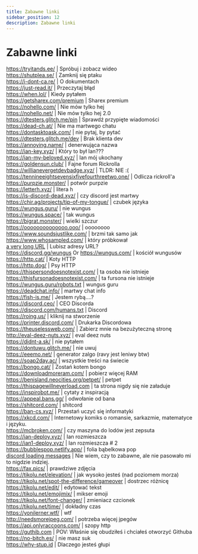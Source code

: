 ```yaml
---
title: Zabawne linki
sidebar_position: 12
description: Zabawne linki
---
```


# Zabawne linki

https://tryitands.ee/ | Spróbuj i zobacz wideo   <br/>
https://shutplea.se/ | Zamknij się ptaku   <br/>
https://i-dont-ca.re/ | O dokumentach   <br/>
https://just-read.it/ | Przeczytaj błąd   <br/>
https://when.lol/ | Kiedy pytałem   <br/>
https://getsharex.com/premium | Sharex premium   <br/>
https://nohello.com/ | Nie mów tylko hej   <br/>
https://nohello.net/ | Nie mów tylko hej 2.0 <br/>
https://dtesters.glitch.me/pin | Sprawdź przypięte wiadomości   <br/>
https://dead-ch.at/ | Nie ma martwego chatu   <br/>
https://dontasktoask.com/ | nie pytaj, by pytać   <br/>
https://dtesters.glitch.me/dev | Brak klienta dev   <br/> 
https://annoying.name/ | denerwująca nazwa   <br/>
https://ian-key.xyz/ | Który to był Ian???   <br/>
https://ian-my-beloved.xyz/ | Ian mój ukochany   <br/>
https://goldensun.club/ | Fajne forum Rickrolla   <br/>
https://willianevergetdevbadge.xyz/ | TLDR: NIE :(   <br/>
https://tennineeightsevensixfivefourthreetwo.one/ | Odlicza rickroll'a   <br/>
https://purpzie.monster/ | potwór purpzie   <br/>
https://letterh.xyz/ | litera h   <br/>
https://is-discord-dead.xyz/ | czy discord jest martwy   <br/>
https://chir.ag/projects/tip-of-my-tongue/ | czubek języka   <br/>
https://wungus.guru/ | nie wungus   <br/>
https://wungus.space/ | tak wungus   <br/>
https://bigrat.monster/ | wielki szczur   <br/>
https://oooooooooooooo.ooo/ | oooooooo   <br/>
https://www.soundsjustlike.com/ | brzmi tak samo jak   <br/>
https://www.whosampled.com/ | który próbkował   <br/> 
[a very long URL](https://cdn.discordapp.com/attachments/238376364967723008/522109766848217088/unknown.png?comment=According_to_all_known_laws_of_aviation_there_is_no_way_a_bee_should_be_able_to_fly_Its_wings_are_too_small_to_get_its_fat_little_body_off_the_ground_The_bee_of_course_flies_anyway_because_bees_dont_care_what_humans_think_is_impossible_Yellow_black_Yellow_black_Yellow_black_Yellow_black_Ooh_black_and_yellow_Lets_shake_it_up_a_little_Barry_Breakfast_is_ready_Ooming_Hang_on_a_second_Hello__Barry__Adam__Oan_you_believe_this_is_happening__I_cant_Ill_pick_you_up_Looking_sharp_Use_the_stairs_Your_father_paid_good_money_for_those_Sorry_Im_excited_Heres_the_graduate_Were_very_proud_of_you_son_A_perfect_report_card_all_Bs_Very_proud_Ma_I_got_a_thing_going_here__You_got_lint_on_your_fuzz__Ow_Thats_me__Wave_to_us_Well_be_in_row_118000__Bye_Barry_I_told_you_stop_flying_in_the_house__Hey_Adam__Hey_Barry__Is_that_fuzz_gel__A_little_Special_day_graduation_Never_thought_Id_make_it_Three_days_grade_school_three_days_high_school_Those_were_awkward_Three_days_college_Im_glad_I_took_a_day_and_hitchhiked_around_the_hive_You_did_come_back_different__Hi_Barry__Artie_growing_a_mustache_Looks_good__Hear_about_Frankie__Yeah__You_going_to_the_funeral__No_Im_not_going_Everybody_knows_sting_someone_you_die_Dont_waste_it_on_a_squirrel_Such_a_hothead_I_guess_he_could_have_just_gotten_out_of_the_way_I_love_this_incorporating_an_amusement_park_into_our_day_Thats_why_we_dont_need_vacations_Boy_quite_a_bit_of_pomp_under_the_circumstances__Well_Adam_today_we_are_men__We_are__Beemen__Amen_Hallelujah_Students_faculty_distinguished_bees_please_welcome_Dean_Buzzwell_Welcome_New_Hive_Oity_graduating_class_of_9:15_That_concludes_our_ceremonies_And_begins_your_career_at_Honex) | Lubisz adresy URL?   <br/>
https://discord.gg/wungus Or https://wungus.com/ | kościół wungusów   <br/>
https://http.cat/ | Koty HTTP   <br/>
https://http.dog/ |  Psy HTTP <br/>
https://thispersondoesnotexist.com/ | ta osoba nie istnieje   <br/>
https://thisfursonadoesnotexist.com/ | ta fursona nie istnieje  <br/>
https://wungus.guru/robots.txt | wungus guru   <br/>
https://deadchat.info/ | martwy chat info  <br/>
https://fish-is.me/ | Jestem rybą....?  <br/> 
https://discord.ceo/ | CEO Discorda  <br/>
https://discord.com/humans.txt | Discord  <br/>
https://roing.us/ | kliknij na stworzenie  <br/>
https://printer.discord.com/ | Drukarka Discordowa  <br/>
https://theuselessweb.com/ | Zabierz mnie na bezużyteczną stronę  <br/>
http://eval-deez-nuts.xyz/ | eval deez nuts  <br/>
https://didnt-a.sk/ | nie pytałem  <br/>
https://dontuwu.glitch.me/ | nie uwuj  <br/>
https://eeemo.net/ | generator zalgo (ravy jest leniwy btw)   <br/>
https://soap2day.ac/ | wszystkie treści na świecie  <br/>
https://bongo.cat/ | Zostań kotem bongo  <br/>
https://downloadmoreram.com/ | pobierz więcej RAM  <br/>
https://benisland.neocities.org/petpet/ | petpet  <br/>
https://thispagewillneverload.com | ta strona nigdy się nie załaduje  <br/>
https://inspirobot.me/ | cytaty z inspiracją <br/>
https://appeal.bans.gg/ | odwołanie od bana <br/>
https://shitcord.com/ | shitcord <br/>
https://ban-cs.xyz/ | Przestań uczyć się informatyki  <br/>
https://xkcd.com/ | Internetowy komiks o romansie, sarkazmie, matematyce i języku.  <br/>
https://mcbroken.com/ | czy maszyna do lodów jest zepsuta  <br/>
https://ian-deploy.xyz/ | Ian rozmieszcza  <br/>
https://ian1-deploy.xyz/ | Ian rozmieszcza # 2 <br/>
https://bubblespop.netlify.app/ | folia bąbelkowa pop  <br/>
[discord loading messages](https://gist.github.com/advaith1/540543d6a2b7fd66abdb0eb02c002f88) | Nie wiem, czy to zabawne, ale nie pasowało mi to nigdzie indziej.  <br/>
https://fax.pics/ | prawdziwe zdjęcia  <br/>
https://tikolu.net/elevation/ | jak wysoko jesteś (nad poziomem morza)  <br/>
https://tikolu.net/spot-the-difference/gameover | dostrzec różnicę <br/>
https://tikolu.net/edit/ | edytować tekst  <br/>
https://tikolu.net/emojimix/ | mikser emoji  <br/>
https://tikolu.net/font-changer/ | zmieniacz czcionek  <br/>
https://tikolu.net/time/ | dokładny czas  <br/>
https://yonilerner.wtf/ | wtf  <br/>
http://needsmorejpeg.com/ |  potrzeba więcej jpegów  <br/>
https://api.onlyraccoons.com/ | szopy http  <br/>
https://guthib.com | POV: Właśnie się obudziłeś i chciałeś otworzyć Githuba  <br/>
https://no-bitch.es/ | nie masz suk  <br/>
https://why-stup.id | Dlaczego jesteś głupi
